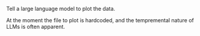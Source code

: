 Tell a large language model to plot the data.

At the moment the file to plot is hardcoded, and the tempremental nature of LLMs is often apparent.

